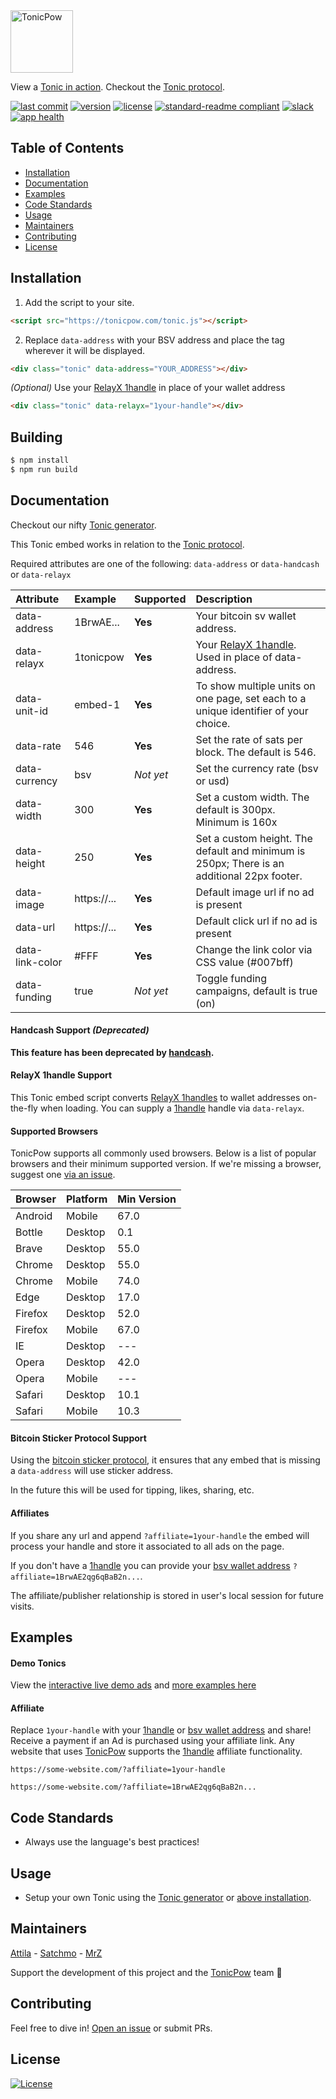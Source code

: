 <img src="https://github.com/tonicpow/embed/blob/master/images/tonicpow-logo.png" height="100" alt="TonicPow">

View a [Tonic in action](https://tonicpow.com/). Checkout the [Tonic protocol](/PROTOCOL.md).

[![last commit](https://img.shields.io/github/last-commit/tonicpow/embed.svg?style=flat)](https://github.com/tonicpow/embed/commits/master)
[![version](https://img.shields.io/github/release-pre/tonicpow/embed.svg?style=flat)](https://github.com/tonicpow/embed/releases)
[![license](https://img.shields.io/badge/license-Open%20BSV-brightgreen.svg?style=flat)](/LICENSE)
[![standard-readme compliant](https://img.shields.io/badge/standard--readme-OK-green.svg?style=flat)](https://github.com/RichardLitt/standard-readme)
[![slack](https://img.shields.io/badge/slack-tonicpow-orange.svg?style=flat)](https://atlantistic.slack.com/app_redirect?channel=tonicpow)
[![app health](https://img.shields.io/website-up-down-green-red/https/faucet.allaboard.cash.svg?label=status)](https://tonicpow.com/)

## Table of Contents
- [Installation](#installation)
- [Documentation](#documentation)
- [Examples](#examples)
- [Code Standards](#code-standards)
- [Usage](#usage)
- [Maintainers](#maintainers)
- [Contributing](#contributing)
- [License](#license)

## Installation
1. Add the script to your site.
```html
<script src="https://tonicpow.com/tonic.js"></script>
```

2. Replace `data-address` with your BSV address and place the tag wherever it will be displayed.
```html
<div class="tonic" data-address="YOUR_ADDRESS"></div>
```

_(Optional)_ Use your [RelayX 1handle](https://relayx.io/?affiliate=1LWyDs4qzmfAhGpSZk1K1kLmNdafBDdJSD) in place of your wallet address
```html
<div class="tonic" data-relayx="1your-handle"></div>
``` 

## Building
```bash
$ npm install
$ npm run build
```

## Documentation
Checkout our nifty [Tonic generator](https://tonicpow.com/).

This Tonic embed works in relation to the [Tonic protocol](/PROTOCOL.md).

Required attributes are one of the following: `data-address` or `data-handcash` or `data-relayx`

|Attribute |Example |Supported |Description |
|:---|:---|:---|:---|
|data-address|1BrwAE...|**Yes**|Your bitcoin sv wallet address.|
|data-relayx|1tonicpow|**Yes**|Your [RelayX 1handle](https://relayx.io/?affiliate=1LWyDs4qzmfAhGpSZk1K1kLmNdafBDdJSD). Used in place of data-address. |
|data-unit-id|embed-1|**Yes**|To show multiple units on one page, set each to a unique identifier of your choice.|
|data-rate|546|**Yes**|Set the rate of sats per block. The default is 546.|
|data-currency|bsv|_Not yet_|Set the currency rate (bsv or usd)|
|data-width|300|**Yes**|Set a custom width. The default is 300px. Minimum is 160x|
|data-height|250|**Yes**|Set a custom height. The default and minimum is 250px; There is an additional 22px footer.|
|data-image|https://...|**Yes**|Default image url if no ad is present||
|data-url|https://...|**Yes**|Default click url if no ad is present||
|data-link-color|#FFF|**Yes**|Change the link color via CSS value (#007bff)|
|data-funding|true|_Not yet_|Toggle funding campaigns, default is true (on)|

#### Handcash Support _(Deprecated)_
**This feature has been deprecated by [handcash](https://www.handcash.io/migration/en/index.html).**

#### RelayX 1handle Support
This Tonic embed script converts [RelayX 1handles](https://relayx.io/?affiliate=1LWyDs4qzmfAhGpSZk1K1kLmNdafBDdJSD) to wallet addresses on-the-fly when loading.
You can supply a [1handle](https://relayx.io/?affiliate=1LWyDs4qzmfAhGpSZk1K1kLmNdafBDdJSD) handle via `data-relayx`.

#### Supported Browsers
TonicPow supports all commonly used browsers. Below is a list of popular browsers and their minimum supported version.
If we're missing a browser, suggest one [via an issue](https://github.com/tonicpow/embed/issues/new).

|Browser |Platform |Min Version |
|:---|:---|:---|
|Android|Mobile|67.0|
|Bottle|Desktop|0.1|
|Brave|Desktop|55.0|
|Chrome|Desktop|55.0|
|Chrome|Mobile|74.0|
|Edge|Desktop|17.0|
|Firefox|Desktop|52.0|
|Firefox|Mobile|67.0|
|IE|Desktop|---|
|Opera|Desktop|42.0|
|Opera|Mobile|---|
|Safari|Desktop|10.1|
|Safari|Mobile|10.3|


#### Bitcoin Sticker Protocol Support
Using the [bitcoin sticker protocol](https://sticker.planaria.network/?affiliate=1LWyDs4qzmfAhGpSZk1K1kLmNdafBDdJSD), it ensures that any embed that is missing a `data-address` will use sticker address.

In the future this will be used for tipping, likes, sharing, etc.

#### Affiliates
If you share any url and append `?affiliate=1your-handle` the embed will process your handle and store it associated to all ads on the page.

If you don't have a [1handle](https://relayx.io/?affiliate=1LWyDs4qzmfAhGpSZk1K1kLmNdafBDdJSD) you can provide your [bsv wallet address](https://en.bitcoin.it/wiki/Address)  `?affiliate=1BrwAE2qg6qBaB2n...`. 

The affiliate/publisher relationship is stored in user's local session for future visits. 


## Examples

#### Demo Tonics
View the [interactive live demo ads](https://tonicpow.com/) and [more examples here](/example.html)

#### Affiliate
Replace `1your-handle` with your [1handle](https://relayx.io/?affiliate=1LWyDs4qzmfAhGpSZk1K1kLmNdafBDdJSD) or [bsv wallet address](https://en.bitcoin.it/wiki/Address) and share!
Receive a payment if an Ad is purchased using your affiliate link. Any website that uses [TonicPow](https://tonicpow.com/) supports the [1handle](https://relayx.io/?affiliate=1LWyDs4qzmfAhGpSZk1K1kLmNdafBDdJSD) affiliate functionality.
```
https://some-website.com/?affiliate=1your-handle

https://some-website.com/?affiliate=1BrwAE2qg6qBaB2n...
```

## Code Standards
- Always use the language's best practices!

## Usage
- Setup your own Tonic using the [Tonic generator](https://tonicpow.com/) or [above installation](#installation).

## Maintainers
[Attila](https://github.com/attilaaf?affiliate=1attila) - [Satchmo](https://github.com/rohenaz?affiliate=1satchmo) - [MrZ](https://github.com/mrz1836?affiliate=1mrz)
                                                                                                                                                           
Support the development of this project and the [TonicPow](https://tonicpow.com/) team 🙏

## Contributing
Feel free to dive in! [Open an issue](https://github.com/tonicpow/embed/issues/new) or submit PRs.

## License
[![License](https://img.shields.io/badge/license-Open%20BSV-brightgreen.svg?style=flat)](/LICENSE)
